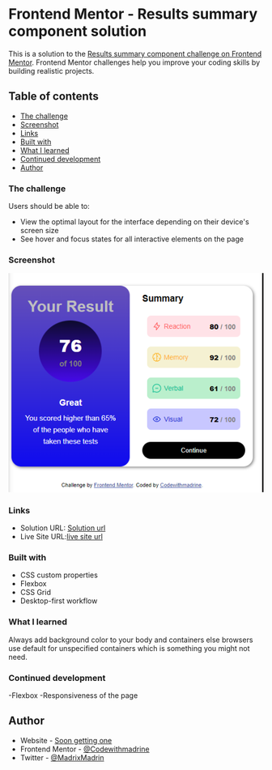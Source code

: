 # Frontend Mentor - Results summary component solution

This is a solution to the [Results summary component challenge on Frontend Mentor](https://www.frontendmentor.io/challenges/results-summary-component-CE_K6s0maV). Frontend Mentor challenges help you improve your coding skills by building realistic projects. 

## Table of contents

  - [The challenge](#the-challenge)
  - [Screenshot](#screenshot)
  - [Links](#links)
  - [Built with](#built-with)
  - [What I learned](#what-i-learned)
  - [Continued development](#continued-development)
- [Author](#author)


### The challenge

Users should be able to:

- View the optimal layout for the interface depending on their device's screen size
- See hover and focus states for all interactive elements on the page

### Screenshot

![](./finished-project-img.PNG)


### Links

- Solution URL: [Solution url ](https://github.com/Madrine256/Summary-Responsive-Page-mentor2)
- Live Site URL:[live site url](https://madrine256.github.io/Summary-Responsive-Page-mentor2/)


### Built with

- CSS custom properties
- Flexbox
- CSS Grid
- Desktop-first workflow

### What I learned

Always add background color to your body and containers else browsers use default for unspecified containers which is something you might not need.

### Continued development

-Flexbox
-Responsiveness of the page

## Author

- Website - [Soon getting one ](codewithmadrine.com)
- Frontend Mentor - [@Codewithmadrine](https://www.frontendmentor.io/profile/codewithmadrine)
- Twitter - [@MadrixMadrin](https://www.twitter.com/MadrixMadrin)

